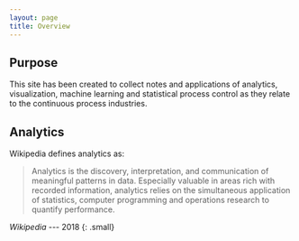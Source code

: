```yaml
---
layout: page
title: Overview
---
```


## Purpose

This site has been created to collect notes and applications of analytics,
visualization, machine learning and statistical process control as they relate
to the continuous process industries.

## Analytics

Wikipedia defines analytics as:

> Analytics is the discovery, interpretation, and communication of meaningful patterns in data. Especially valuable in areas rich with recorded information, analytics relies on the simultaneous application of statistics, computer programming and operations research to quantify performance.

<cite>Wikipedia</cite> --- 2018
{: .small}
